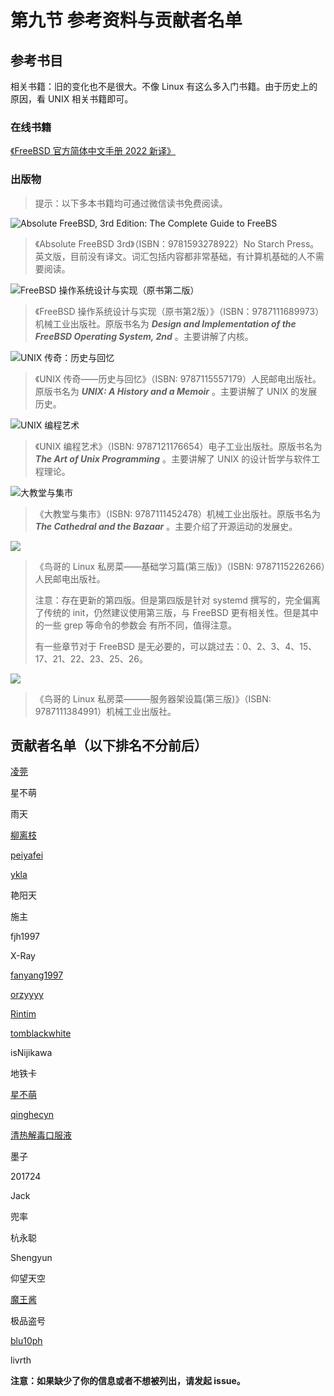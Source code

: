 # 第九节 参考资料与贡献者名单

## 参考书目

相关书籍：旧的变化也不是很大。不像 Linux 有这么多入门书籍。由于历史上的原因，看 UNIX 相关书籍即可。

### 在线书籍

[《FreeBSD 官方简体中文手册 2022 新译》](https://handbook.bsdcn.org/)

### 出版物

> 提示：以下多本书籍均可通过微信读书免费阅读。

![Absolute FreeBSD, 3rd Edition: The Complete Guide to FreeBS](../.gitbook/assets/QQ图片20220527141115.png)

> 《Absolute FreeBSD 3rd》（ISBN：9781593278922）No Starch Press。英文版，目前没有译文。词汇包括内容都非常基础，有计算机基础的人不需要阅读。

![FreeBSD 操作系统设计与实现（原书第二版）](../.gitbook/assets/freebsd2rd.png)

> 《FreeBSD 操作系统设计与实现（原书第2版）》（ISBN：9787111689973）机械工业出版社。原版书名为 _**Design and Implementation of the FreeBSD Operating System, 2nd**_ 。主要讲解了内核。

![UNIX 传奇：历史与回忆](../.gitbook/assets/unixchuanqi.jpg)

> 《UNIX 传奇——历史与回忆》（ISBN: 9787115557179）人民邮电出版社。原版书名为 _**UNIX: A History and a Memoir**_ 。主要讲解了 UNIX 的发展历史。

![UNIX 编程艺术](../.gitbook/assets/s11345267.jpg)

> 《UNIX 编程艺术》（ISBN: 9787121176654）电子工业出版社。原版书名为 _**The Art of Unix Programming**_ 。主要讲解了 UNIX 的设计哲学与软件工程理论。

![大教堂与集市](../.gitbook/assets/dajiaotang.jpg)

> 《大教堂与集市》（ISBN: 9787111452478）机械工业出版社。原版书名为 _**The Cathedral and the Bazaar**_ 。主要介绍了开源运动的发展史。

![](../.gitbook/assets/53967433.\_SX318\_.jpg)

> 《鸟哥的 Linux 私房菜——基础学习篇(第三版)》（ISBN: 9787115226266）人民邮电出版社。
> 
> 注意：存在更新的第四版。但是第四版是针对 systemd 撰写的，完全偏离了传统的 init，仍然建议使用第三版，与 FreeBSD 更有相关性。但是其中的一些 grep 等命令的参数会 有所不同，值得注意。
>
>  有一些章节对于 FreeBSD 是无必要的，可以跳过去：0、2、3、4、15、17、21、22、23、25、26。

![](../.gitbook/assets/server.jpg)

>《鸟哥的 Linux 私房菜———服务器架设篇(第三版)》（ISBN: 9787111384991）机械工业出版社。

## 贡献者名单（以下排名不分前后）

[凌莞](https://clansty.com)

星不萌

雨天

[柳离枝](https://github.com/liulitchi)

[peiyafei](https://github.com/peiyafei)

[ykla](https://github.com/ykla)

艳阳天

施主

fjh1997

X-Ray

[fanyang1997](https://github.com/fanyang1997)

[orzyyyy](https://github.com/orzyyyy)

[Rintim](https://github.com/Rintim)

[tomblackwhite](https://github.com/tomblackwhite)

isNijikawa

地铁卡

[星不萌](https://www.moebsd.cn)

[qinghecyn](https://github.com/qinghecyn)

[清热解毒口服液](https://linuxacme.cn)

墨子

201724

Jack

兜率

杭永聪

Shengyun

仰望天空

[魔王酱](https://github.com/maouchandesu)

极品盗号

[blu10ph](https://github.com/blu10ph)

livrth

**注意：如果缺少了你的信息或者不想被列出，请发起 issue。**
